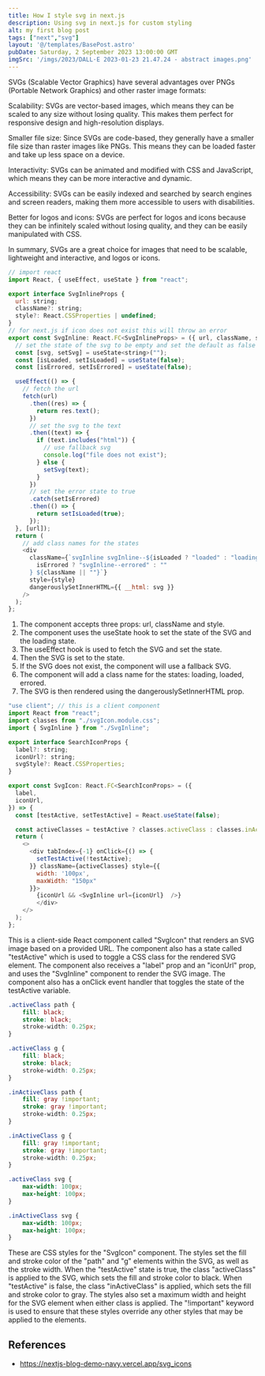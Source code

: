 ```yaml
---
title: How I style svg in next.js
description: Using svg in next.js for custom styling
alt: my first blog post
tags: ["next","svg"]
layout: '@/templates/BasePost.astro'
pubDate: Saturday, 2 September 2023 13:00:00 GMT
imgSrc: '/imgs/2023/DALL·E 2023-01-23 21.47.24 - abstract images.png'
---
```



SVGs (Scalable Vector Graphics) have several advantages over PNGs (Portable Network Graphics) and other raster image formats:

Scalability: SVGs are vector-based images, which means they can be scaled to any size without losing quality. This makes them perfect for responsive design and high-resolution displays.

Smaller file size: Since SVGs are code-based, they generally have a smaller file size than raster images like PNGs. This means they can be loaded faster and take up less space on a device.

Interactivity: SVGs can be animated and modified with CSS and JavaScript, which means they can be more interactive and dynamic.

Accessibility: SVGs can be easily indexed and searched by search engines and screen readers, making them more accessible to users with disabilities.

Better for logos and icons: SVGs are perfect for logos and icons because they can be infinitely scaled without losing quality, and they can be easily manipulated with CSS.

In summary, SVGs are a great choice for images that need to be scalable, lightweight and interactive, and logos or icons.

```js
// import react
import React, { useEffect, useState } from "react";

export interface SvgInlineProps {
  url: string;
  className?: string;
  style?: React.CSSProperties | undefined;
}
// for next.js if icon does not exist this will throw an error
export const SvgInline: React.FC<SvgInlineProps> = ({ url, className, style }) => {
  // set the state of the svg to be empty and set the default as false
  const [svg, setSvg] = useState<string>("");
  const [isLoaded, setIsLoaded] = useState(false);
  const [isErrored, setIsErrored] = useState(false);

  useEffect(() => {
    // fetch the url
    fetch(url)
      .then((res) => {
        return res.text();
      })
      // set the svg to the text
      .then((text) => {
        if (text.includes("html")) {
          // use fallback svg
          console.log("file does not exist");
        } else {
          setSvg(text);
        }
      })
      // set the error state to true
      .catch(setIsErrored)
      .then(() => {
        return setIsLoaded(true);
      });
  }, [url]);
  return (
    // add class names for the states
    <div
      className={`svgInline svgInline--${isLoaded ? "loaded" : "loading"} ${
        isErrored ? "svgInline--errored" : ""
      } ${className || ""}`}
      style={style}
      dangerouslySetInnerHTML={{ __html: svg }}
    />
  );
};
```


1. The component accepts three props: url, className and style.
2. The component uses the useState hook to set the state of the SVG and the loading state.
3. The useEffect hook is used to fetch the SVG and set the state.
4. Then the SVG is set to the state.
5. If the SVG does not exist, the component will use a fallback SVG.
6. The component will add a class name for the states: loading, loaded, errored.
7. The SVG is then rendered using the dangerouslySetInnerHTML prop.

```js
"use client"; // this is a client component
import React from "react";
import classes from "./svgIcon.module.css";
import { SvgInline } from "./SvgInline";

export interface SearchIconProps {
  label?: string;
  iconUrl?: string;
  svgStyle?: React.CSSProperties;
}

export const SvgIcon: React.FC<SearchIconProps> = ({
  label,
  iconUrl,
}) => {
  const [testActive, setTestActive] = React.useState(false);

  const activeClasses = testActive ? classes.activeClass : classes.inActiveClass;
  return (
    <>
      <div tabIndex={-1} onClick={() => {
        setTestActive(!testActive);
      }} className={activeClasses} style={{
        width: '100px',
        maxWidth: "150px"
      }}>
        {iconUrl && <SvgInline url={iconUrl}  />}
        </div>
    </>
  );
};
```

This is a client-side React component called "SvgIcon" that renders an SVG image based on a provided URL. The component also has a state called "testActive" which is used to toggle a CSS class for the rendered SVG element. The component also receives a "label" prop and an "iconUrl" prop, and uses the "SvgInline" component to render the SVG image. The component also has a onClick event handler that toggles the state of the testActive variable.


```css
.activeClass path {
    fill: black;
    stroke: black;
    stroke-width: 0.25px;
}

.activeClass g {
    fill: black;
    stroke: black;
    stroke-width: 0.25px;
}

.inActiveClass path {
    fill: gray !important;
    stroke: gray !important;
    stroke-width: 0.25px;
}

.inActiveClass g {
    fill: gray !important;
    stroke: gray !important;
    stroke-width: 0.25px;
}

.activeClass svg {
    max-width: 100px;
    max-height: 100px;
}

.inActiveClass svg {
    max-width: 100px;
    max-height: 100px;
}
```
These are CSS styles for the "SvgIcon" component. The styles set the fill and stroke color of the "path" and "g" elements within the SVG, as well as the stroke width. When the "testActive" state is true, the class "activeClass" is applied to the SVG, which sets the fill and stroke color to black. When "testActive" is false, the class "inActiveClass" is applied, which sets the fill and stroke color to gray. The styles also set a maximum width and height for the SVG element when either class is applied. The "!important" keyword is used to ensure that these styles override any other styles that may be applied to the elements.

## References

* https://nextjs-blog-demo-navy.vercel.app/svg_icons
